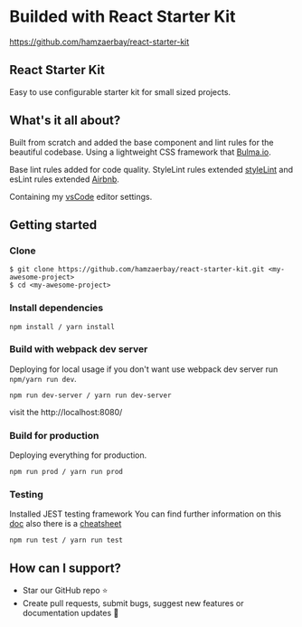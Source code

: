 # Builded with React Starter Kit
https://github.com/hamzaerbay/react-starter-kit

## React Starter Kit
Easy to use configurable starter kit for small sized projects.

## What's it all about?
Built from scratch and added the base component and lint rules for the beautiful codebase. Using a lightweight CSS framework that [Bulma.io](https://github.com/jgthms/bulma).

Base lint rules added for code quality. StyleLint rules extended [styleLint](https://stylelint.io/) and esLint rules extended [Airbnb](https://github.com/airbnb/javascript).

Containing my [vsCode](https://code.visualstudio.com/) editor settings.

## Getting started

### Clone
```
$ git clone https://github.com/hamzaerbay/react-starter-kit.git <my-awesome-project>
$ cd <my-awesome-project>
```

### Install dependencies
```
npm install / yarn install
```
### Build with webpack dev server
Deploying for local usage if you don't want use webpack dev server run `npm/yarn run dev`.
```
npm run dev-server / yarn run dev-server
```
visit the http://localhost:8080/
### Build for production
Deploying everything for production.
```
npm run prod / yarn run prod 
```
### Testing
Installed JEST testing framework
You can find further information on this [doc](https://facebook.github.io/jest/) also there is a [cheatsheet](https://github.com/sapegin/jest-cheat-sheet)
```
npm run test / yarn run test
```
## How can I support?
- Star our GitHub repo ⭐️
- Create pull requests, submit bugs, suggest new features or documentation updates 🔧
